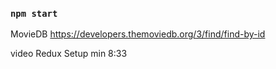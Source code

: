 

### `npm start`
MovieDB https://developers.themoviedb.org/3/find/find-by-id

video Redux Setup min 8:33
